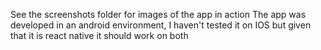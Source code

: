 See the screenshots folder for images of the app in action
The app was developed in an android environment, I haven't tested it on IOS but given that it is react native it should work on both
